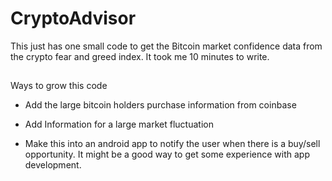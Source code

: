 # CryptoAdvisor

This just has one small code to get the Bitcoin market confidence data from the crypto fear and greed index. It took me 10 minutes to write. 

##
Ways to grow this code
* Add the large bitcoin holders purchase information from coinbase 
* Add Information for a large market fluctuation

* Make this into an android app to notify the user when there is a buy/sell opportunity. It might be a good way to get some experience with app development. 